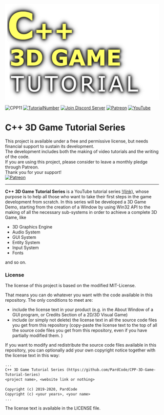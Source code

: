 
![](Media/title.png)

![CPP11](https://img.shields.io/badge/C++->=11-blue)
[![TutorialNumber](https://img.shields.io/badge/NumberOfTutorials-20-blue)]()
[![Join Discord Server](https://img.shields.io/badge/Chat-Discord-9cf)](https://discord.gg/zXA8ypu)
[![Patreon](https://img.shields.io/badge/Patreon-Donate-orange)](https://www.patreon.com/pardcode)
[![YouTube](https://img.shields.io/badge/YouTube-Subscribe-red)](https://www.youtube.com/channel/UCs1ssVSR49YItKE7DZ3-Jcw)

C++ 3D Game Tutorial Series
==================================

This project is available under a free and permissive license, but needs financial support to sustain its development.  
The development includes both the making of video tutorials and the writing of the code.  
If you are using this project, please consider to leave a monthly pledge through Patreon.  
Thank you for your support!  
[![Patreon](https://img.shields.io/badge/Patreon-Donate-orange)](https://www.patreon.com/pardcode)  

-----
**C++ 3D Game Tutorial Series**  is a YouTube tutorial series [!(link)](https://www.youtube.com/playlist?list=PLv8DnRaQOs5-ST_VDqgbbMRtzMtpK36Hy), whose purpose is to help all those who want to take their first steps in the game development from scratch.
In this series will be developed a 3D Game Demo, starting from the creation of a Window by using Win32 API to the making of all the necessary sub-systems in order to achieve a complete 3D Game,
like

- 3D Graphics Engine
- Audio System
- GUI System
- Entity System
- Input System
- Fonts

and so on.

### License ###
The license of this project is based on the modified MIT-License.

That means you can do whatever you want with the code available in this repository. 
The only conditions to meet are:

- include the license text in your product (e.g. in the About Window of a GUI program, or Credits Section of a 2D/3D Visual Game)
- include (or simply not delete) the license text in all the source code files you get from this repository (copy-paste the license text to the top of all the source code files you get from this repository, even if you have partially modified them. )


If you want to modify and redistribute the source code files available in this repository, you can optionally add your own copyright notice together with the license text in this way:

```
...
C++ 3D Game Tutorial Series (https://github.com/PardCode/CPP-3D-Game-Tutorial-Series)
<project name>, <website link or nothing>
  
Copyright (c) 2019-2020, PardCode
Copyright (c) <your years>, <your name>  
...
```

The license text is available in the LICENSE file.
